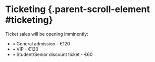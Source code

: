 # Ticketing {.parent-scroll-element #ticketing}

Ticket sales will be opening imminently:

- • General admission - €120
- • VIP - €120
- • Student/Senior discount ticket - €60
